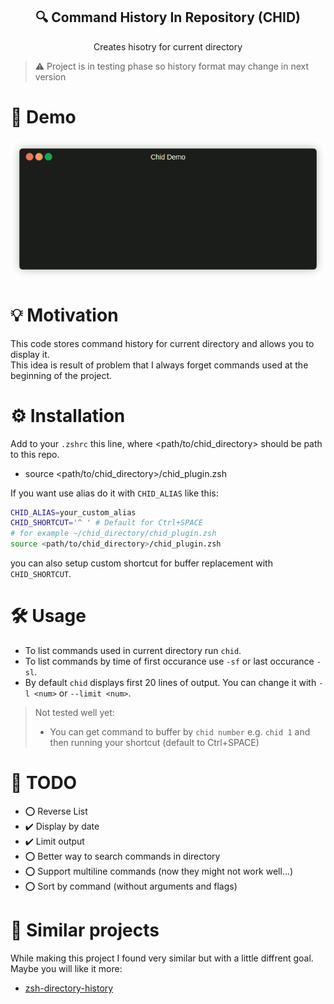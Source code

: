 <p align="center">
  <h2 align="center"> 🔍 Command History In Repository (CHID)</h2>
</p>

<p align="center">
 Creates hisotry for current directory
</p>

> :warning: Project is in testing phase so history format may
change in next version

# :flashlight: Demo

![Demo](https://raw.githubusercontent.com/Cvaniak/CommandHistoryInDirectory/master/docs/DemoCHIDShort.gif)  

# :bulb: Motivation

This code stores command history for current directory
and allows you to display it.  
This idea is result of problem that
I always forget commands used at the beginning of the project.  

# :gear: Installation

Add to your `.zshrc` this line, where <path/to/chid_directory>
should be path to this repo.

* source <path/to/chid_directory>/chid_plugin.zsh

If you want use alias do it with `CHID_ALIAS` like this:

```bash
CHID_ALIAS=your_custom_alias
CHID_SHORTCUT='^ ' # Default for Ctrl+SPACE
# for example ~/chid_directory/chid_plugin.zsh
source <path/to/chid_directory>/chid_plugin.zsh
```

you can also setup custom shortcut for buffer replacement with `CHID_SHORTCUT`.

# :hammer_and_wrench: Usage

* To list commands used in current directory run `chid`.
* To list commands by time of first occurance use `-sf` or last occurance `-sl`.
* By default `chid` displays first 20 lines of output.
You can change it with `-l <num>` or `--limit <num>`.

> Not tested well yet:
>
> * You can get command to buffer by `chid number` e.g. `chid 1`
and then running your shortcut (default to Ctrl+SPACE)

# :memo: TODO

* ⭕ Reverse List
* ✔️  Display by date
* ✔️  Limit output
* ⭕ Better way to search commands in directory
* ⭕ Support multiline commands (now they might not work well...)
* ⭕ Sort by command (without arguments and flags)

# :eyes: Similar projects

While making this project I found very similar but with a little diffrent goal.
Maybe you will like it more:

* [zsh-directory-history](https://github.com/tymm/zsh-directory-history)
